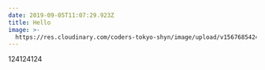 ```yaml
---
date: 2019-09-05T11:07:29.923Z
title: Hello
image: >-
  https://res.cloudinary.com/coders-tokyo-shyn/image/upload/v1567685424/download_rqspaw.jpg
---
```

124124124
